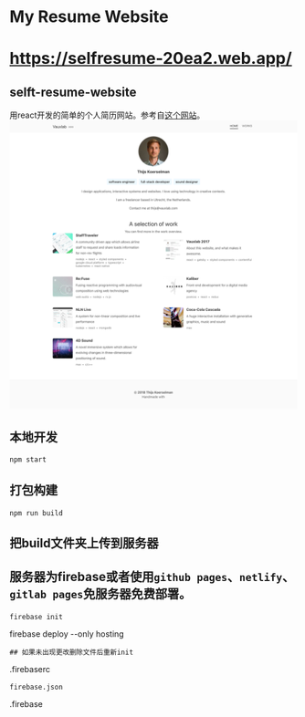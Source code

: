 # My Resume Website
# https://selfresume-20ea2.web.app/
## selft-resume-website
用react开发的简单的个人简历网站。参考自[这个网站](https://www.vauxlab.com/)。
![site](./src/assets/images/site.png)

## 本地开发  
```js
npm start
```
## 打包构建
```
npm run build
```
## 把build文件夹上传到服务器
## 服务器为firebase或者使用`github pages`、`netlify`、`gitlab pages`免服务器免费部署。
```
firebase init
```
firebase deploy --only hosting
```
## 如果未出现更改删除文件后重新init
```
.firebaserc
```
firebase.json
```
.firebase
```
